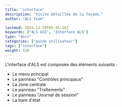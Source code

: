 ```yaml
---
title: "interface"
description: "Visite détaillée de la façade."
author: "ALS Team"

lastmod: 2024-12-29T05:45:18Z
keywords: ["ALS GUI", "Interface ALS"]
type: "docs"
categories: ["guide utilisateur"] 
tags: ["interface"]
weight: 320
---
```


L'interface d'ALS est composée des éléments suivants :

- Le menu principal
- Le panneau "Contrôles principaux"
- La zone centrale
- Le panneau "Traîtements"
- Le panneau "Journal de session"
- La bare d'état